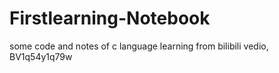 # Firstlearning-Notebook
some code and notes of c language learning from bilibili vedio, BV1q54y1q79w
